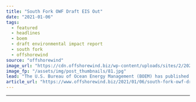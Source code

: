 ```yaml
---
title: "South Fork OWF Draft EIS Out"
date: "2021-01-06"
tags: 
  - featured
  - headlines
  - boem
  - draft environmental impact report
  - south fork
  - offshorewind
source: "offshorewind"
image_url: "https://cdn.offshorewind.biz/wp-content/uploads/sites/2/2021/01/06112003/South-Fork.jpg"
image_fp: "/assets/img/post_thumbnails/81.jpg"
lead: "The U.S. Bureau of Ocean Energy Management (BOEM) has published a Draft Environmental Impact"
article_url: "https://www.offshorewind.biz/2021/01/06/south-fork-owf-draft-eis-out/"
---
```


---
